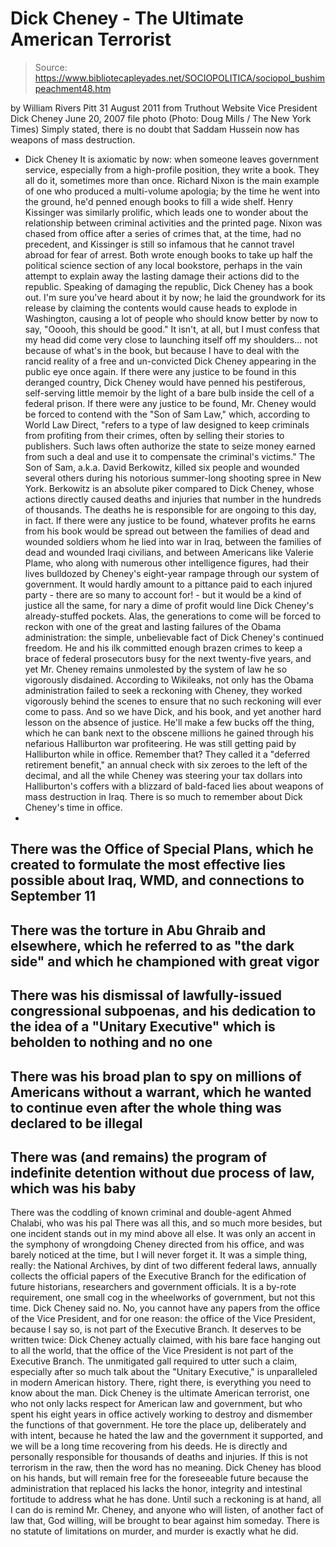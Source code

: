 # Dick Cheney - The Ultimate American Terrorist

> Source: https://www.bibliotecapleyades.net/SOCIOPOLITICA/sociopol_bushimpeachment48.htm

by William Rivers Pitt
31 August 2011
from
Truthout Website
Vice President Dick
Cheney
June 20, 2007 file photo
(Photo: Doug Mills / The New
York Times)
Simply stated, there is no doubt
that Saddam Hussein now has weapons of mass destruction.
- Dick Cheney
It is axiomatic by now: when someone leaves government service, especially
from a high-profile position, they write a book.
They all do it, sometimes more than once.
Richard Nixon is the main example of one who produced a multi-volume
apologia; by the time he went into the ground, he'd penned enough books to
fill a wide shelf.
Henry Kissinger was similarly prolific, which leads one
to wonder about the relationship between criminal activities and the printed
page.
Nixon was chased from office after a series of
crimes that, at the time, had no precedent, and Kissinger is still so
infamous that he cannot travel abroad for fear of arrest.
Both wrote enough books to take up half the
political science section of any local bookstore, perhaps in the vain
attempt to explain away the lasting damage their actions did to the
republic.
Speaking of damaging the republic, Dick Cheney
has a book out.
I'm sure
you've heard about it by now; he laid the groundwork for its release by
claiming the contents would cause heads to explode in Washington, causing a
lot of people who should know better by now to say,
"Ooooh, this should be good."
It isn't, at all, but I must confess that my
head did come very close to launching itself off my shoulders... not because
of what's in the book, but because I have to deal with the rancid reality of
a free and un-convicted Dick Cheney appearing in the public eye once again.
If there were any justice to be found in this deranged country, Dick Cheney
would have penned his pestiferous, self-serving little memoir by the light
of a bare bulb inside the cell of a federal prison.
If there were any justice to be found, Mr.
Cheney would be forced to contend with the "Son of Sam Law," which,
according to
World Law Direct,
"refers to a type of law designed to keep
criminals from profiting from their crimes, often by selling their
stories to publishers. Such laws often authorize the state to seize
money earned from such a deal and use it to compensate the criminal's
victims."
The Son of Sam, a.k.a.
David Berkowitz,
killed six people and wounded several others during his notorious
summer-long shooting spree in New York.
Berkowitz is an absolute piker compared to Dick
Cheney, whose actions directly caused deaths and injuries that number in the
hundreds of thousands. The deaths he is responsible for are ongoing to this
day, in fact.
If there were any justice to be found, whatever
profits he earns from his book would be spread out between the families of
dead and wounded soldiers whom he lied into war in Iraq, between the
families of dead and wounded Iraqi civilians, and between Americans like
Valerie Plame, who along with numerous other intelligence figures, had their
lives bulldozed by Cheney's eight-year rampage through our system of
government.
It would hardly amount to a pittance paid to each injured party - there are
so many to account for! - but it would be a kind of justice all the same,
for nary a dime of profit would line Dick Cheney's already-stuffed pockets.
Alas, the generations to come will be forced to reckon with one of the great
and lasting failures of the Obama administration: the simple, unbelievable
fact of Dick Cheney's continued freedom. He and his ilk committed enough
brazen crimes to keep a brace of federal prosecutors busy for the next
twenty-five years, and yet Mr. Cheney remains unmolested by the system of
law he so vigorously disdained.
According to Wikileaks, not only has the Obama
administration failed to seek a reckoning with Cheney, they worked
vigorously behind the scenes to ensure that no such reckoning will ever come
to pass.
And so we have Dick, and his book, and yet another hard lesson on the
absence of justice. He'll make a few bucks off the thing, which he can bank
next to the obscene millions he gained through his nefarious Halliburton war
profiteering. He was still getting paid by Halliburton while in office.
Remember that? They called it a "deferred
retirement benefit," an annual check with six zeroes to the left of the
decimal, and all the while Cheney was steering your tax dollars into
Halliburton's coffers with a blizzard of bald-faced lies about weapons of
mass destruction in Iraq.
There is so much to remember about Dick Cheney's time in office.
-
There was the Office of Special Plans,
which he created to formulate the most effective lies possible about
Iraq, WMD, and connections to
September 11
-
There was the torture in Abu Ghraib and
elsewhere, which he referred to as "the dark side" and which he
championed with great vigor
-
There was his dismissal of
lawfully-issued congressional subpoenas, and his dedication to the
idea of a "Unitary Executive" which is beholden to nothing and no
one
-
There was his broad plan to spy on
millions of Americans without a warrant, which he wanted to continue
even after the whole thing was declared to be illegal
-
There was (and remains) the program of
indefinite detention without due process of law, which was his baby
-
There was the coddling of known criminal
and double-agent
Ahmed Chalabi, who was his pal
There was all this, and so much more besides,
but one incident stands out in my mind above all else.
It was only an accent in the symphony of
wrongdoing Cheney directed from his office, and was barely noticed at the
time, but I will never forget it.
It was a simple thing, really:
the National Archives, by dint of two
different federal laws, annually collects the official papers of the
Executive Branch for the edification of future historians, researchers
and government officials. It is a by-rote requirement, one small cog in
the wheelworks of government, but not this time.
Dick Cheney said no.
No, you cannot have any papers from the office
of the Vice President, and for one reason: the office of the Vice President,
because I say so, is not part of the Executive Branch.
It deserves to be written twice:
Dick Cheney actually claimed, with his bare
face hanging out to all the world, that the office of the Vice President
is not part of the Executive Branch.
The unmitigated gall required to utter such a
claim, especially after so much talk about the "Unitary Executive," is
unparalleled in modern American history.
There, right there, is everything you need to know about the man.
Dick
Cheney is the ultimate American terrorist, one who not only lacks respect
for American law and government, but who spent his eight years in office
actively working to destroy and dismember the functions of that government.
He tore the place up, deliberately and with
intent, because he hated the law and the government it supported, and we
will be a long time recovering from his deeds. He is directly and personally
responsible for thousands of deaths and injuries.
If this is not terrorism in the raw, then the
word has no meaning.
Dick Cheney has blood on his hands, but will remain free for the foreseeable
future because the administration that replaced his lacks the honor,
integrity and intestinal fortitude to address what he has done. Until such a
reckoning is at hand, all I can do is remind Mr. Cheney, and anyone who will
listen, of another fact of law that, God willing, will be brought to bear
against him someday.
There is no statute of limitations on murder, and murder is exactly what he
did.
